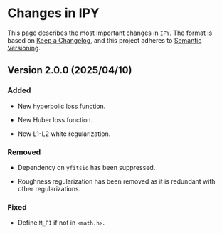 # Changes in IPY

This page describes the most important changes in `IPY`. The format is based on [Keep a
Changelog](https://keepachangelog.com/en/1.1.0/), and this project adheres to [Semantic
Versioning](https://semver.org/spec).

## Version 2.0.0 (2025/04/10)

### Added

- New hyperbolic loss function.

- New Huber loss function.

- New L1-L2 white regularization.

### Removed

- Dependency on `yfitsio` has been suppressed.

- Roughness regularization has been removed as it is redundant with other
  regularizations.

### Fixed

- Define `M_PI` if not in `<math.h>`.
